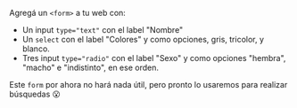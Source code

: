 Agregá un `<form>` a tu web con:

- Un input `type="text"` con el label "Nombre"
- Un `select` con el label "Colores" y como opciones, gris, tricolor, y blanco. 
- Tres input `type="radio"` con el label "Sexo" y como opciones "hembra", "macho" e "indistinto", en ese orden. 


Este `form` por ahora no hará nada útil, pero pronto lo usaremos para realizar búsquedas :open_mouth: